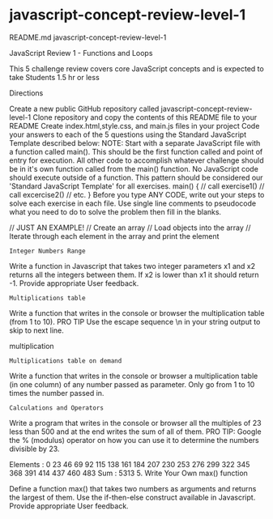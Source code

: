 # javascript-concept-review-level-1

README.md
javascript-concept-review-level-1

JavaScript Review 1 - Functions and Loops

This 5 challenge review covers core JavaScript concepts and is expected to take Students 1.5 hr or less

Directions

Create a new public GitHub repository called javascript-concept-review-level-1 Clone repository and copy the contents of this README file to your README Create index.html,style.css, and main.js files in your project Code your answers to each of the 5 questions using the Standard JavaScript Template described below: NOTE: Start with a separate JavaScript file with a function called main(). This should be the first function called and point of entry for execution. All other code to accomplish whatever challenge should be in it's own function called from the main() function. No JavaScript code should execute outside of a function. This pattern should be considered our 'Standard JavaScript Template' for all exercises. main() { // call exercise1() // call excercise2() // etc. } Before you type ANY CODE, write out your steps to solve each exercise in each file. Use single line comments to pseudocode what you need to do to solve the problem then fill in the blanks.

// JUST AN EXAMPLE! // Create an array // Load objects into the array // Iterate through each element in the array and print the element

    Integer Numbers Range

Write a function in Javascript that takes two integer parameters x1 and x2 returns all the integers between them. If x2 is lower than x1 it should return -1. Provide appropriate User feedback.

    Multiplications table

Write a function that writes in the console or browser the multiplication table (from 1 to 10). PRO TIP Use the escape sequence \n in your string output to skip to next line.

multiplication

    Multiplications table on demand

Write a function that writes in the console or browser a multiplication table (in one column) of any number passed as parameter. Only go from 1 to 10 times the number passed in.

    Calculations and Operators

Write a program that writes in the console or browser all the multiples of 23 less than 500 and at the end writes the sum of all of them. PRO TIP: Google the % (modulus) operator on how you can use it to determine the numbers divisible by 23.

Elements : 0 23 46 69 92 115 138 161 184 207 230 253 276 299 322 345 368 391 414 437 460 483 Sum : 5313 5. Write Your Own max() function

Define a function max() that takes two numbers as arguments and returns the largest of them. Use the if-then-else construct available in Javascript. Provide appropriate User feedback.
